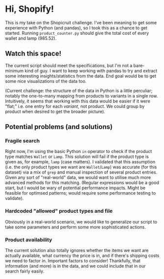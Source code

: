 # Hi, Shopify!

This is my take on the Shopicruit challenge. I've been meaning to get some experience with Python (and pandas),
so I took this as a chance to get started. Running `product_counter.py` should give the total cost of every wallet
and lamp (985.52).

## Watch this space!
The current script should meet the specifications, but I'm not a bare-minimum kind of guy. I want to keep working
with pandas to try and extract some interesting insights/statistics from the data. End goal would be to get some
nice visualizations of the data too.

(Current challenge: the structure of the data in Python is a little perculiar; notably the one-to-many mapping from
products to variants in a single row. Intuitively, it seems that working with this data would be easier if it were
"flat;" i.e. one entry for each _variant_, not product. We could group by product when desired to get the broader
picture).

## Potential problems (and solutions)
### Fragile search
Right now, I'm using the basic Python `in` operator to check if the product type matches `Wallet` or `Lamp`. This 
solution will fail if the product type is given as, for example, `lamp` (case matters). I validated that this 
assumption (i.e. the only product types we want are `Wallet`/`Lamp`) was accurate (for this dataset) via a mix of 
`grep` and manual inspection of several product entries. Given any sort of "real-world" data, we would want to 
utilise much more advanced methods for this matching.
(Regular expressions would be a good start, but I would be wary of potential performance impacts. Might be feasible
for optimsed patterns; would require some performance testing to validate).

### Hardcoded "allowed" product types and file
Obviously in a real-world scenario, we would like to generalize our script to take some parameters and perform some
more sophisticated actions.

### Product availability
The current solution also totally ignores whether the items we want are actually available, what currency the price 
is in, and if there's shipping costs we need to factor in. Important factors to consider! Thankfully, that 
information (and more) is in the data, and we could include that in our search fairly easily.
